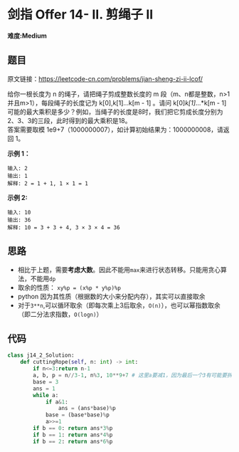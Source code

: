 # 剑指 Offer 14- II. 剪绳子 II
**难度:Medium**
## 题目
原文链接：https://leetcode-cn.com/problems/jian-sheng-zi-ii-lcof/

给你一根长度为 n 的绳子，请把绳子剪成整数长度的 m 段（m、n都是整数，n>1并且m>1），每段绳子的长度记为 k[0],k[1]...k[m - 1] 。请问 k[0]*k[1]*...*k[m - 1] 可能的最大乘积是多少？例如，当绳子的长度是8时，我们把它剪成长度分别为2、3、3的三段，此时得到的最大乘积是18。  
答案需要取模 1e9+7（1000000007），如计算初始结果为：1000000008，请返回 1。

**示例 1：**
```
输入: 2
输出: 1
解释: 2 = 1 + 1, 1 × 1 = 1
```
**示例 2:**
```
输入: 10
输出: 36
解释: 10 = 3 + 3 + 4, 3 × 3 × 4 = 36
```

## 思路
* 相比于上题，需要**考虑大数**。因此不能用`max`来进行状态转移。只能用贪心算法，不能用`dp`
* 取余的性质： `xy%p = (x%p * y%p)%p`
* python 因为其性质（根据数的大小来分配内存），其实可以直接取余
* 对于`3**n`,可以循环取余（即每次乘上3后取余，`O(n)`），也可以幂指数取余（即二分法求指数，`O(logn)`）

## 代码
```python
class j14_2_Solution:
    def cuttingRope(self, n: int) -> int:
        if n<=3:return n-1
        a, b, p = n//3-1, n%3, 10**9+7 # 这里a要减1，因为最后一个3有可能要拆分
        base = 3
        ans = 1
        while a:
            if a&1:
                ans = (ans*base)%p
            base = (base*base)%p
            a>>=1
        if b == 0: return ans*3%p
        if b == 1: return ans*4%p
        if b == 2: return ans*6%p
```
